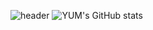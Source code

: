 ![header](https://capsule-render.vercel.app/api?type=waving&color=auto&height=300&section=header&text=yum_github&fontSize=90)
![YUM's GitHub stats](https://github-readme-stats.vercel.app/api?username=Yum&theme=react&show_icons=true)
